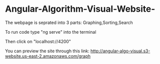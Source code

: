 # Angular-Algorithm-Visual-Website-
The webpage is seprated into 3 parts:
Graphing,Sorting,Search

To run code type 
"ng serve" into the terminal

Then click on
"localhost://4200"

You can preview the site through this link:
http://angular-algo-visual.s3-website.us-east-2.amazonaws.com/graph


